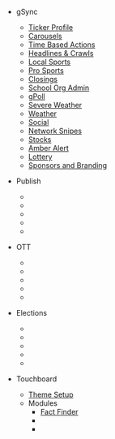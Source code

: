 - gSync
  - [Ticker Profile](tickerprofile.md)
  - [Carousels](carousels.md)
  - [Time Based Actions](timebasedactions.md)
  - [Headlines & Crawls](headlinesandcrawls.md)
  - [Local Sports](localsports.md)
  - [Pro Sports](prosports.md)
  - [Closings](closings.md)
  - [School Org Admin](schoolorgadmin.md)
  - [gPoll](gpoll.md)
  - [Severe Weather](severeweather.md)
  - [Weather](weather.md)
  - [Social](social.md)
  - [Network Snipes](networksnipes.md)
  - [Stocks](stocks.md)
  - [Amber Alert](amberalert.md)
  - [Lottery](lottery.md)
  - [Sponsors and Branding](sponsorsandbranding.md)  


- Publish
  - []()
  - []()
  - []()
  - []()
  - []()

- OTT
  - []()
  - []()
  - []()
  - []()
  - []()
  
- Elections
  - []()
  - []()
  - []()
  - []()
  - []()

- Touchboard
  - [Theme Setup](themesetup.md)
  - Modules
    - [Fact Finder]()
    - []()
    - []()